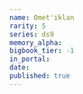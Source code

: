 ```yaml
---
name: Omet'iklan
rarity: 5
series: ds9
memory_alpha:
bigbook_tier: -1
in_portal:
date:
published: true
---
```



